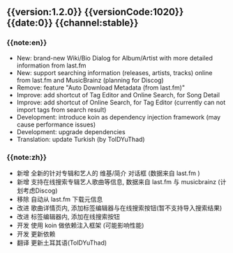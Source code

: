 ## {{version:1.2.0}} {{versionCode:1020}} {{date:0}} {{channel:stable}}

### {{note:en}}
- New: brand-new Wiki/Bio Dialog for Album/Artist with more detailed information from last.fm
- New: support searching information (releases, artists, tracks) online from last.fm and MusicBrainz (planning for Discog)
- Remove: feature "Auto Download Metadata (from last.fm)"
- Improve: add shortcut of Tag Editor and Online Search, for Song Detail
- Improve: add shortcut of Online Search, for Tag Editor (currently can not import tags from search result)
- Development: introduce koin as dependency injection framework (may cause performance issues)
- Development: upgrade dependencies
- Translation: update Turkish (by TolDYuThad)

### {{note:zh}}
- 新增 全新的针对专辑和艺人的 维基/简介 对话框 (数据来自 last.fm )
- 新增 支持在线搜索专辑艺人歌曲等信息, 数据来自 last.fm 与 musicbrainz (计划考虑Discog)
- 移除 自动从 last.fm 下载元信息
- 改进 歌曲详情页内, 添加标签编辑器与在线搜索按钮(暂不支持导入搜索结果)
- 改进 标签编辑器内, 添加在线搜索按钮
- 开发 使用 koin 做依赖注入框架 (可能影响性能)
- 开发 更新依赖
- 翻译 更新土耳其语(TolDYuThad)
